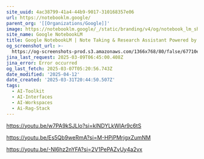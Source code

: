 ```yaml
---
site_uuid: 4ac38799-41a4-44b9-9017-310168357e06
url: https://notebooklm.google/
parent_org: '[[Organizations/Google]]'
image: https://notebooklm.google/_/static/branding/v4/og/notebook_lm_share.png
site_name: Google NotebookLM
title: Google NotebookLM | Note Taking & Research Assistant Powered by AI
og_screenshot_url: >-
  https://og-screenshots-prod.s3.amazonaws.com/1366x768/80/false/67710e994bff5b1432c7bea1a9d09b6347b8ec99aaceaedd36d26f698c6dbafb.jpeg
jina_last_request: 2025-03-09T06:45:00.408Z
jina_error: Error occurred
og_last_fetch: 2025-03-07T05:20:56.743Z
date_modified: '2025-04-12'
date_created: '2025-03-31T20:44:50.507Z'
tags:
  - AI-Toolkit
  - AI-Interfaces
  - AI-Workspaces
  - Ai-Rag-Stack
---
```
























































































































































































































































































https://youtu.be/w7PA9kSJLlo?si=klNDYLkWIAr9c6tS

https://youtu.be/Es5Qb9weRmA?si=M-HPjPMrjgxZumNM

https://youtu.be/-Nl6hz2nYFA?si=2V1PePAZvUy4a2vx